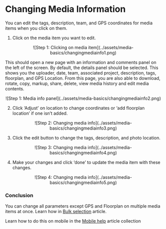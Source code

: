 # Changing Media Information

You can edit the tags, description, team, and GPS coordinates for media items when you click on them. 

1)	Click on the media item you want to edit.

<center>
![Step 1: Clicking on media item](../assets/media-basics/changingmediainfo1.png)
</center>

This should open a new page with an information and comments panel on the left of the screen. By default, the details panel should be selected. This shows you the uploader, date, team, associated project, description, tags, floorplan, and GPS Location. From this page, you are also able to download, rotate, copy, markup, share, delete, view media history and edit media contents.

<center>
![Step 1: Media info panel](../assets/media-basics/changingmediainfo2.png)
</center>

2)	Click ‘Adjust’ on location to change coordinates or ‘add floorplan location’ if one isn’t added.

<center>
![Step 2: Changing media info](../assets/media-basics/changingmediainfo3.png)
</center>

3)	Click the edit button to change the tags, description, and photo location.

<center>
![Step 3: Changing media info](../assets/media-basics/changingmediainfo4.png)
</center>

4)	Make your changes and click ‘done’ to update the media item with these changes.

<center>
![Step 4: Changing media info](../assets/media-basics/changingmediainfo5.png)
</center>

### Conclusion

You can change all parameters except GPS and Floorplan on multiple media items at once. Learn how in [Bulk selection](https://support.builtview.com/media-basics/bulk-selection/) article.

Learn how to do this on mobile in the [Mobile help](https://support.builtview.com/mobile-help/changing-media-info/) article collection
